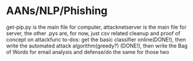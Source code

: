 # AANs/NLP/Phishing
get-pip.py is the main file for computer, attacknetserver is the main file for server, the other .pys are, for now, just csv related cleanup and proof of concept on attackfunc
to-dos:  get the basic classifier online(DONE!), then write the automated attack algorithm(greedy?) (DONE!), then write the Bag of Words for email analysis and defense/do the same for those two
